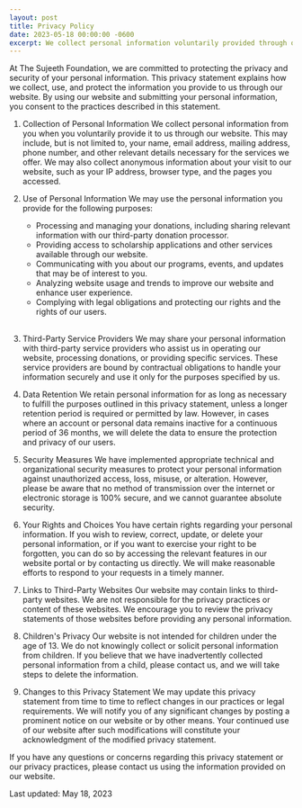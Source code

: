 ```yaml
---
layout: post
title: Privacy Policy
date: 2023-05-18 00:00:00 -0600
excerpt: We collect personal information voluntarily provided through our website for donation processing and scholarship applications. Your information may be shared with third-party service providers, and scholarship application data is retained for twelve months. You have the right to review, update, or delete your personal information and can exercise your right to be forgotten through our website portal or by contacting us directly.
---
```

At The Sujeeth Foundation, we are committed to protecting the privacy and security of your personal information. This privacy statement explains how we collect, use, and protect the information you provide to us through our website. By using our website and submitting your personal information, you consent to the practices described in this statement.

1. Collection of Personal Information
We collect personal information from you when you voluntarily provide it to us through our website. This may include, but is not limited to, your name, email address, mailing address, phone number, and other relevant details necessary for the services we offer. We may also collect anonymous information about your visit to our website, such as your IP address, browser type, and the pages you accessed.

2. Use of Personal Information
We may use the personal information you provide for the following purposes:
    - Processing and managing your donations, including sharing relevant information with our third-party donation processor.
    - Providing access to scholarship applications and other services available through our website.
    - Communicating with you about our programs, events, and updates that may be of interest to you.
    - Analyzing website usage and trends to improve our website and enhance user experience.
    - Complying with legal obligations and protecting our rights and the rights of our users.
<br/> <br/>

3. Third-Party Service Providers
We may share your personal information with third-party service providers who assist us in operating our website, processing donations, or providing specific services. These service providers are bound by contractual obligations to handle your information securely and use it only for the purposes specified by us.

3. Data Retention
We retain personal information for as long as necessary to fulfill the purposes outlined in this privacy statement, unless a longer retention period is required or permitted by law. However, in cases where an account or personal data remains inactive for a continuous period of 36 months, we will delete the data to ensure the protection and privacy of our users.

4. Security Measures
We have implemented appropriate technical and organizational security measures to protect your personal information against unauthorized access, loss, misuse, or alteration. However, please be aware that no method of transmission over the internet or electronic storage is 100% secure, and we cannot guarantee absolute security.

5. Your Rights and Choices
You have certain rights regarding your personal information. If you wish to review, correct, update, or delete your personal information, or if you want to exercise your right to be forgotten, you can do so by accessing the relevant features in our website portal or by contacting us directly. We will make reasonable efforts to respond to your requests in a timely manner.

6. Links to Third-Party Websites
Our website may contain links to third-party websites. We are not responsible for the privacy practices or content of these websites. We encourage you to review the privacy statements of those websites before providing any personal information.

7. Children's Privacy
Our website is not intended for children under the age of 13. We do not knowingly collect or solicit personal information from children. If you believe that we have inadvertently collected personal information from a child, please contact us, and we will take steps to delete the information.

8. Changes to this Privacy Statement
We may update this privacy statement from time to time to reflect changes in our practices or legal requirements. We will notify you of any significant changes by posting a prominent notice on our website or by other means. Your continued use of our website after such modifications will constitute your acknowledgment of the modified privacy statement.

If you have any questions or concerns regarding this privacy statement or our privacy practices, please contact us using the information provided on our website.

Last updated: May 18, 2023